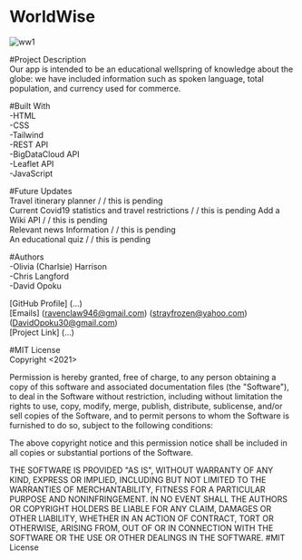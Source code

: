 # WorldWise  

![ww1](https://user-images.githubusercontent.com/86988180/143922437-9c90c4d9-0252-43a2-b943-07c26548ea5d.jpg)  


#Project Description  
Our app is intended to be an educational wellspring of knowledge about the globe: we have included information such as spoken language, total population, and currency used for commerce. 

#Built With  
-HTML  
-CSS    
-Tailwind  
-REST API  
-BigDataCloud API  
-Leaflet API  
-JavaScript

#Future Updates  
 Travel itinerary planner / / this is pending  
 Current Covid19 statistics and travel restrictions / / this is pending
 Add a Wiki API / / this is pending  
 Relevant news Information / / this is pending  
 An educational quiz / / this is pending  
 
#Authors  
-Olivia (Charlsie) Harrison  
-Chris Langford  
-David Opoku  

[GitHub Profile] (...)  
[Emails] (ravenclaw946@gmail.com) (strayfrozen@yahoo.com) (DavidOpoku30@gmail.com)  
[Project Link] (...)  

#MIT License  
Copyright <2021>

Permission is hereby granted, free of charge, to any person obtaining a copy of this software and associated documentation files (the "Software"), to deal in the Software without restriction, including without limitation the rights to use, copy, modify, merge, publish, distribute, sublicense, and/or sell copies of the Software, and to permit persons to whom the Software is furnished to do so, subject to the following conditions:

The above copyright notice and this permission notice shall be included in all copies or substantial portions of the Software.

THE SOFTWARE IS PROVIDED "AS IS", WITHOUT WARRANTY OF ANY KIND, EXPRESS OR IMPLIED, INCLUDING BUT NOT LIMITED TO THE WARRANTIES OF MERCHANTABILITY, FITNESS FOR A PARTICULAR PURPOSE AND NONINFRINGEMENT. IN NO EVENT SHALL THE AUTHORS OR COPYRIGHT HOLDERS BE LIABLE FOR ANY CLAIM, DAMAGES OR OTHER LIABILITY, WHETHER IN AN ACTION OF CONTRACT, TORT OR OTHERWISE, ARISING FROM, OUT OF OR IN CONNECTION WITH THE SOFTWARE OR THE USE OR OTHER DEALINGS IN THE SOFTWARE. #MIT License
